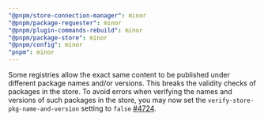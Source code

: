 ```yaml
---
"@pnpm/store-connection-manager": minor
"@pnpm/package-requester": minor
"@pnpm/plugin-commands-rebuild": minor
"@pnpm/package-store": minor
"@pnpm/config": minor
"pnpm": minor
---
```


Some registries allow the exact same content to be published under different package names and/or versions. This breaks the validity checks of packages in the store. To avoid errors when verifying the names and versions of such packages in the store, you may now set the `verify-store-pkg-name-and-version` setting to `false` [#4724](https://github.com/pnpm/pnpm/issues/4724).
